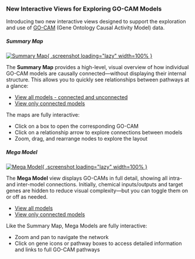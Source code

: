 ### New Interactive Views for Exploring GO-CAM Models
<!-- pombase_flags: frontpage -->
<!-- newsfeed_thumbnail: gocam-32px.png -->

Introducing two new interactive views designed to support the
exploration and use of [GO-CAM](/gocam/) (Gene Ontology Causal Activity Model)
data.

##### **Summary Map**

[![Summary Map](assets/newsfeed/gocam-summary-map-trim.png){ .screenshot loading="lazy" width=100% }](assets/newsfeed/gocam-summary-map.png)

The **Summary Map** provides a high-level, visual overview of how
individual GO-CAM models are causally connected—without displaying
their internal structure. This allows you to quickly see relationships
between pathways at a glance:

 - [View all models - connected and unconnected](/gocam/summary/all)
 - [View only connected models](/gocam/summary/connected)

The maps are fully interactive:

 - Click on a box to open the corresponding GO-CAM
 - Click on a relationship arrow to explore connections between models
 - Zoom, drag, and rearrange nodes to explore the layout

##### **Mega Model**

[![Mega Model](assets/newsfeed/gocam-mega-model-trim.png){ .screenshot loading="lazy" width=100% }](assets/newsfeed/gocam-mega-model.png)

The **Mega Model** view displays GO-CAMs in full detail, showing all
intra- and inter-model connections. Initially, chemical inputs/outputs
and target genes are hidden to reduce visual complexity—but you can
toggle them on or off as needed.

 - [View all models](/gocam/mega-model/all)
 - [View only connected models](/gocam/mega-model/connected)

Like the Summary Map, Mega Models are fully interactive:

 - Zoom and pan to navigate the network
 - Click on gene icons or pathway boxes to access detailed information
   and links to full GO-CAM pathways
